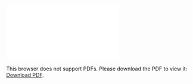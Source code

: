 <object data="christ-in-song/CIS1908pdfs/357.pdf" type="application/pdf" width="100%" height="1024px">
    <embed src="christ-in-song/CIS1908pdfs/357.pdf">
        <p>This browser does not support PDFs. Please download the PDF to view it: <a href="christ-in-song/CIS1908pdfs/357.pdf">Download PDF</a>.</p>
    </embed>
</object>
